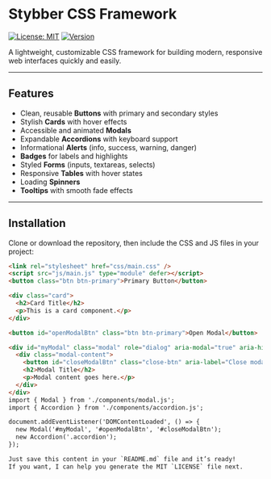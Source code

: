 # Stybber CSS Framework

[![License: MIT](https://img.shields.io/badge/License-MIT-green.svg)](LICENSE)
[![Version](https://img.shields.io/badge/version-1.0.0-blue)]()

A lightweight, customizable CSS framework for building modern, responsive web interfaces quickly and easily.

---

## Features

- Clean, reusable **Buttons** with primary and secondary styles  
- Stylish **Cards** with hover effects  
- Accessible and animated **Modals**  
- Expandable **Accordions** with keyboard support  
- Informational **Alerts** (info, success, warning, danger)  
- **Badges** for labels and highlights  
- Styled **Forms** (inputs, textareas, selects)  
- Responsive **Tables** with hover states  
- Loading **Spinners**  
- **Tooltips** with smooth fade effects  

---

## Installation

Clone or download the repository, then include the CSS and JS files in your project:

```html
<link rel="stylesheet" href="css/main.css" />
<script src="js/main.js" type="module" defer></script>
<button class="btn btn-primary">Primary Button</button>

<div class="card">
  <h2>Card Title</h2>
  <p>This is a card component.</p>
</div>

<button id="openModalBtn" class="btn btn-primary">Open Modal</button>

<div id="myModal" class="modal" role="dialog" aria-modal="true" aria-hidden="true" tabindex="-1">
  <div class="modal-content">
    <button id="closeModalBtn" class="close-btn" aria-label="Close modal">&times;</button>
    <h2>Modal Title</h2>
    <p>Modal content goes here.</p>
  </div>
</div>
import { Modal } from './components/modal.js';
import { Accordion } from './components/accordion.js';

document.addEventListener('DOMContentLoaded', () => {
  new Modal('#myModal', '#openModalBtn', '#closeModalBtn');
  new Accordion('.accordion');
});

Just save this content in your `README.md` file and it’s ready!  
If you want, I can help you generate the MIT `LICENSE` file next.
